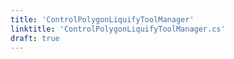 ```yaml
---
title: 'ControlPolygonLiquifyToolManager'
linktitle: 'ControlPolygonLiquifyToolManager.cs'
draft: true
---
```


